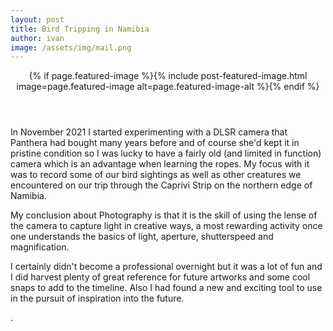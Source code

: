 ```yaml
---
layout: post
title: Bird Tripping in Namibia
author: ivan
image: /assets/img/mail.png
---
```

<header>
{% if page.featured-image %}{% include post-featured-image.html image=page.featured-image alt=page.featured-image-alt %}{% endif %}
</header>

<!--![]({{ page.image }})-->

In November 2021 I started experimenting with a DLSR camera that Panthera had bought many years before and of course she'd kept it in pristine condition so I was lucky to have a fairly old (and limited in function) camera which is an advantage when learning the ropes. My focus with it was to record some of our bird sightings as well as other creatures we encountered on our trip through the Caprivi Strip on the northern edge of Namibia.

My conclusion about Photography is that it is the skill of using the lense of the camera to capture light in creative ways, a most rewarding activity once one understands the basics of light, aperture, shutterspeed and magnification.

I certainly didn't become a professional overnight but it was a lot of fun and I did harvest plenty of great reference for future artworks and some cool snaps to add to the timeline. Also I had found a new and exciting tool to use in the pursuit of inspiration into the future.


.

<!--
Style the posts and post list etc: images and some other good stuff.
https://www.youtube.com/watch?v=6oKO-7gsM4s&feature=youtu.be

https://www.youtube.com/watch?v=1GskmTFLrA4&feature=youtu.be
-->
